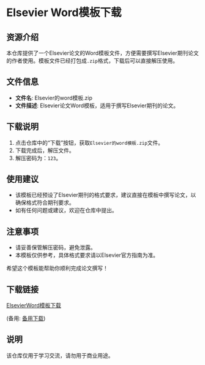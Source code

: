 # Elsevier Word模板下载

## 资源介绍

本仓库提供了一个Elsevier论文的Word模板文件，方便需要撰写Elsevier期刊论文的作者使用。模板文件已经打包成`.zip`格式，下载后可以直接解压使用。

## 文件信息

- **文件名**: Elsevier的word模板.zip
- **文件描述**: Elsevier论文Word模板，适用于撰写Elsevier期刊的论文。

## 下载说明

1. 点击仓库中的“下载”按钮，获取`Elsevier的word模板.zip`文件。
2. 下载完成后，解压文件。
3. 解压密码为：`123`。

## 使用建议

- 该模板已经预设了Elsevier期刊的格式要求，建议直接在模板中撰写论文，以确保格式符合期刊要求。
- 如有任何问题或建议，欢迎在仓库中提出。

## 注意事项

- 请妥善保管解压密码，避免泄露。
- 本模板仅供参考，具体格式要求请以Elsevier官方指南为准。

希望这个模板能帮助你顺利完成论文撰写！

## 下载链接
[ElsevierWord模板下载](https://pan.quark.cn/s/4113c47d1fd1) 

(备用: [备用下载](https://pan.baidu.com/s/1Ld2SJt52pwdxiJcB8zr_tA?pwd=1223))

## 说明

该仓库仅用于学习交流，请勿用于商业用途。
